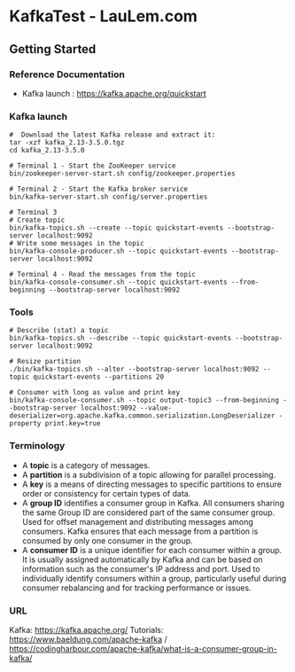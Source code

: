 # KafkaTest - LauLem.com

## Getting Started

### Reference Documentation
* Kafka launch : https://kafka.apache.org/quickstart

### Kafka launch
```
#  Download the latest Kafka release and extract it:
tar -xzf kafka_2.13-3.5.0.tgz
cd kafka_2.13-3.5.0

# Terminal 1 - Start the ZooKeeper service
bin/zookeeper-server-start.sh config/zookeeper.properties

# Terminal 2 - Start the Kafka broker service
bin/kafka-server-start.sh config/server.properties

# Terminal 3
# Create topic
bin/kafka-topics.sh --create --topic quickstart-events --bootstrap-server localhost:9092
# Write some messages in the topic
bin/kafka-console-producer.sh --topic quickstart-events --bootstrap-server localhost:9092

# Terminal 4 - Read the messages from the topic
bin/kafka-console-consumer.sh --topic quickstart-events --from-beginning --bootstrap-server localhost:9092
```

### Tools
```
# Describe (stat) a topic
bin/kafka-topics.sh --describe --topic quickstart-events --bootstrap-server localhost:9092

# Resize partition
./bin/kafka-topics.sh --alter --bootstrap-server localhost:9092 --topic quickstart-events --partitions 20

# Consumer with long as value and print key
bin/kafka-console-consumer.sh --topic output-topic3 --from-beginning --bootstrap-server localhost:9092 --value-deserializer=org.apache.kafka.common.serialization.LongDeserializer -property print.key=true
```

### Terminology
- A **topic** is a category of messages.
- A **partition** is a subdivision of a topic allowing for parallel processing.
- A **key** is a means of directing messages to specific partitions to ensure order or consistency for certain types of data.
- A **group ID** identifies a consumer group in Kafka. All consumers sharing the same Group ID are considered part of the same consumer group. Used for offset management and distributing messages among consumers. Kafka ensures that each message from a partition is consumed by only one consumer in the group.
- A **consumer ID** is a unique identifier for each consumer within a group. It is usually assigned automatically by Kafka and can be based on information such as the consumer's IP address and port. Used to individually identify consumers within a group, particularly useful during consumer rebalancing and for tracking performance or issues.

### URL
Kafka: https://kafka.apache.org/
Tutorials: https://www.baeldung.com/apache-kafka / https://codingharbour.com/apache-kafka/what-is-a-consumer-group-in-kafka/

